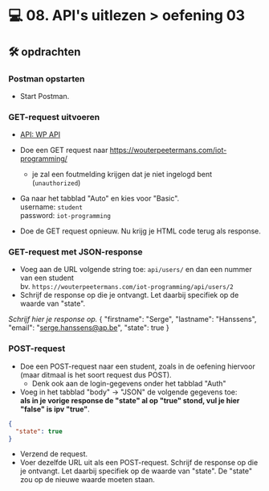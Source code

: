 # 💻 08. API's uitlezen > oefening 03

## 🛠️ opdrachten

### Postman opstarten

 - Start Postman.

### GET-request uitvoeren

 - [API: WP API](https://wouterpeetermans.com/iot-programming/)

 - Doe een GET request naar https://wouterpeetermans.com/iot-programming/
   - je zal een foutmelding krijgen dat je niet ingelogd bent (`unauthorized`)
 - Ga naar het tabblad "Auto" en kies voor "Basic".  
       username: `student`  
       password: `iot-programming`
 - Doe de GET request opnieuw. Nu krijg je HTML code terug als response.

### GET-request met JSON-response

 - Voeg aan de URL volgende string toe: `api/users/` en dan een nummer van een student  
   bv. `https://wouterpeetermans.com/iot-programming/api/users/2`
 - Schrijf de response op die je ontvangt. Let daarbij specifiek op de waarde van "state".

*Schrijf hier je response op.*
{
    "firstname": "Serge",
    "lastname": "Hanssens",
    "email": "serge.hanssens@ap.be",
    "state": true
}

### POST-request

 - Doe een POST-request naar een student, zoals in de oefening hiervoor (maar ditmaal is het soort request dus POST).
   - Denk ook aan de login-gegevens onder het tabblad "Auth"
 - Voeg in het tabblad "body" -> "JSON" de volgende gegevens toe:  
  **als in je vorige response de "state" al op "true" stond, vul je hier "false" is ipv "true"**.

```json
{
  "state": true
}
```
 - Verzend de request.
 - Voer dezelfde URL uit als een POST-request. Schrijf de response op die je ontvangt. Let daarbij specifiek op de waarde van "state". De "state" zou op de nieuwe waarde moeten staan.
